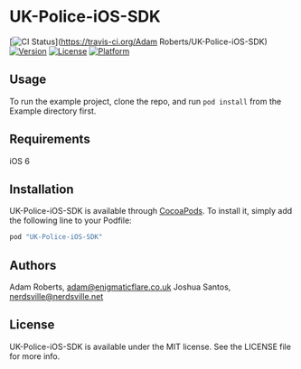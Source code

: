 # UK-Police-iOS-SDK

[![CI Status](https://travis-ci.org/EnigmaticFlare/UK-Police-iOS-SDK.svg?branch=master)](https://travis-ci.org/Adam Roberts/UK-Police-iOS-SDK)
[![Version](https://img.shields.io/cocoapods/v/UK-Police-iOS-SDK.svg?style=flat)](http://cocoapods.org/pods/UK-Police-iOS-SDK)
[![License](https://img.shields.io/cocoapods/l/UK-Police-iOS-SDK.svg?style=flat)](http://cocoapods.org/pods/UK-Police-iOS-SDK)
[![Platform](https://img.shields.io/cocoapods/p/UK-Police-iOS-SDK.svg?style=flat)](http://cocoapods.org/pods/UK-Police-iOS-SDK)

## Usage

To run the example project, clone the repo, and run `pod install` from the Example directory first.

## Requirements

iOS 6

## Installation

UK-Police-iOS-SDK is available through [CocoaPods](http://cocoapods.org). To install
it, simply add the following line to your Podfile:

```ruby
pod "UK-Police-iOS-SDK"
```

## Authors

Adam Roberts, adam@enigmaticflare.co.uk
Joshua Santos, nerdsville@nerdsville.net

## License

UK-Police-iOS-SDK is available under the MIT license. See the LICENSE file for more info.
